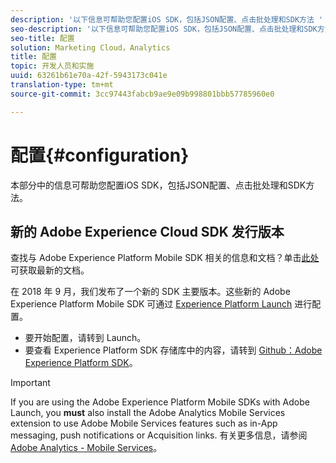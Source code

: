 ```yaml
---
description: '以下信息可帮助您配置iOS SDK，包括JSON配置、点击批处理和SDK方法 '
seo-description: '以下信息可帮助您配置iOS SDK，包括JSON配置、点击批处理和SDK方法 '
seo-title: 配置
solution: Marketing Cloud，Analytics
title: 配置
topic: 开发人员和实施
uuid: 63261b61e70a-42f-5943173c041e
translation-type: tm+mt
source-git-commit: 3cc97443fabcb9ae9e09b998801bbb57785960e0

---
```



# 配置{#configuration}

本部分中的信息可帮助您配置iOS SDK，包括JSON配置、点击批处理和SDK方法。

## 新的 Adobe Experience Cloud SDK 发行版本

查找与 Adobe Experience Platform Mobile SDK 相关的信息和文档？单击[此处](https://aep-sdks.gitbook.io/docs/)可获取最新的文档。

在 2018 年 9 月，我们发布了一个新的 SDK 主要版本。这些新的 Adobe Experience Platform Mobile SDK 可通过 [Experience Platform Launch](https://www.adobe.com/experience-platform/launch.html) 进行配置。

* 要开始配置，请转到 Launch。
* 要查看 Experience Platform SDK 存储库中的内容，请转到 [Github：Adobe Experience Platform SDK](https://github.com/Adobe-Marketing-Cloud/acp-sdks)。

>[!IMPORTANT]
>
> If you are using the Adobe Experience Platform Mobile SDKs with Adobe Launch, you **must** also install the Adobe Analytics Mobile Services extension to use Adobe Mobile Services features such as in-App messaging, push notifications or Acquisition links. 有关更多信息，请参阅 [Adobe Analytics - Mobile Services](https://aep-sdks.gitbook.io/docs/using-mobile-extensions/adobe-analytics-mobile-services)。